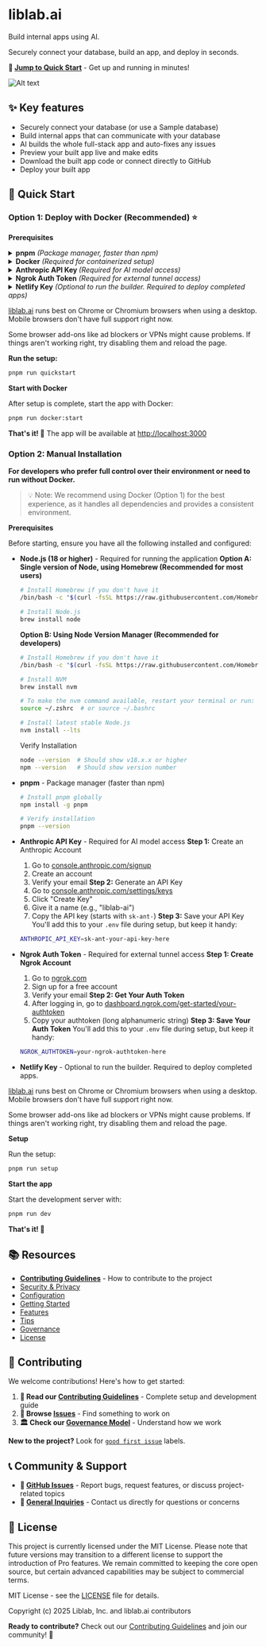 # liblab.ai

Build internal apps using AI.

Securely connect your database, build an app, and deploy in seconds.

**🚀 [Jump to Quick Start](#-quick-start)** - Get up and running in minutes!

![Alt text](https://github.com/liblaber/ai/raw/main/assets/videos/liblab-ai-preview.gif)

## **✨ Key features**

- Securely connect your database (or use a Sample database)
- Build internal apps that can communicate with your database
- AI builds the whole full-stack app and auto-fixes any issues
- Preview your built app live and make edits
- Download the built app code or connect directly to GitHub
- Deploy your built app

## **🚀 Quick Start**

### **Option 1: Deploy with Docker (Recommended) ⭐**

**Prerequisites**

<details>
  <summary><b>pnpm</b> <em>(Package manager, faster than npm)</em></summary>

```bash
# Install pnpm globally
npm install -g pnpm

# Verify installation
pnpm --version
```

</details>

<details>
  <summary><b>Docker</b> <em>(Required for containerized setup)</em></summary>

Install Docker Desktop from [docker.com/get-started](https://www.docker.com/get-started/)

**Verify the Installation**

```bash
docker --version
docker-compose --version
```

</details>

<details>
  <summary><b>Anthropic API Key </b><em>(Required for AI model access)</em></summary>

<strong>Step 1: Create an Anthropic Account</strong>

1. Go to [console.anthropic.com/signup](https://console.anthropic.com/signup)
2. Create an account
3. Verify your email

<strong>Step 2: Generate an API Key</strong> 4. Go to [console.anthropic.com/settings/keys](https://console.anthropic.com/settings/keys) 5. Click "Create Key" 6. Give it a name (e.g., "liblab-ai") 7. Copy the API key (starts with `sk-ant-`)

<strong>Step 3: Save your API Key</strong>
Add this to your `.env` file during setup, but keep it handy:

```bash
ANTHROPIC_API_KEY=sk-ant-your-api-key-here
```

</details>

<details>
  <summary><b>Ngrok Auth Token</b> <em>(Required for external tunnel access)</em></summary>

<strong>Step 1: Create Ngrok Account</strong>

1. Go to [ngrok.com](https://ngrok.com/)
2. Sign up for a free account
3. Verify your email

<strong>Step 2: Get Your Auth Token</strong> 4. After logging in, go to [dashboard.ngrok.com/get-started/your-authtoken](https://dashboard.ngrok.com/get-started/your-authtoken) 5. Copy your authtoken (long alphanumeric string)

<strong>Step 3: Save Your Auth Token</strong>
Add this to your `.env` file during setup, but keep it handy:

```bash
NGROK_AUTHTOKEN=your-ngrok-authtoken-here
```

</details>

<details>
  <summary><b>Netlify Key</b> <em>(Optional to run the builder. Required to deploy completed apps)</em></summary>

<strong>Step 1: Create a Netlify account</strong>

1. Go to [netlify.com](https://netlify.com/)
2. Sign up for a free account

<strong>Step 2: Generate an auth token</strong> 3. Go to User Settings &gt; Applications &gt; New access token 4. Generate and copy your token

<strong>Step 3: Add the token to your .env file</strong>

```bash
NETLIFY_AUTH_TOKEN=your-token-here
```

Once configured, you can deploy any app you generate through liblab.ai to Netlify using the deploy option in the UI.

</details>

[liblab.ai](http://liblab.ai/) runs best on Chrome or Chromium browsers when using a desktop. Mobile browsers don't have full support right now.

Some browser add-ons like ad blockers or VPNs might cause problems. If things aren't working right, try disabling them and reload the page.

**Run the setup:**

```bash
pnpm run quickstart
```

**Start with Docker**

After setup is complete, start the app with Docker:

```bash
pnpm run docker:start
```

**That's it! 🎉** The app will be available at [http://localhost:3000](http://localhost:3000/)

### **Option 2: Manual Installation**

**For developers who prefer full control over their environment or need to run without Docker.**

> 💡 Note: We recommend using Docker (Option 1) for the best experience, as it handles all dependencies and provides a consistent environment.

**Prerequisites**

Before starting, ensure you have all the following installed and configured:

- **Node.js (18 or higher)** - Required for running the application
  **Option A:** **Single version of Node, using Homebrew (Recommended for most users)**

  ```bash
  # Install Homebrew if you don't have it
  /bin/bash -c "$(curl -fsSL https://raw.githubusercontent.com/Homebrew/install/HEAD/install.sh)"

  # Install Node.js
  brew install node
  ```

  **Option B: Using Node Version Manager (Recommended for developers)**

  ```bash
  # Install Homebrew if you don't have it
  /bin/bash -c "$(curl -fsSL https://raw.githubusercontent.com/Homebrew/install/HEAD/install.sh)"

  # Install NVM
  brew install nvm

  # To make the nvm command available, restart your terminal or run:
  source ~/.zshrc  # or source ~/.bashrc

  # Install latest stable Node.js
  nvm install --lts
  ```

  Verify Installation

  ```bash
  node --version  # Should show v18.x.x or higher
  npm --version   # Should show version number
  ```

- **pnpm** - Package manager (faster than npm)

  ```bash
  # Install pnpm globally
  npm install -g pnpm

  # Verify installation
  pnpm --version
  ```

- **Anthropic API Key** - Required for AI model access
  **Step 1:** Create an Anthropic Account
  1. Go to [console.anthropic.com/signup](https://console.anthropic.com/signup)
  2. Create an account
  3. Verify your email
     **Step 2:** Generate an API Key
  4. Go to [console.anthropic.com/settings/keys](https://console.anthropic.com/settings/keys)
  5. Click "Create Key"
  6. Give it a name (e.g., "liblab-ai")
  7. Copy the API key (starts with `sk-ant-`)
     **Step 3:** Save your API Key
     You'll add this to your `.env` file during setup, but keep it handy:
  ```bash
  ANTHROPIC_API_KEY=sk-ant-your-api-key-here
  ```
- **Ngrok Auth Token** - Required for external tunnel access
  **Step 1: Create Ngrok Account**
  1. Go to [ngrok.com](https://ngrok.com/)
  2. Sign up for a free account
  3. Verify your email
     **Step 2: Get Your Auth Token**
  4. After logging in, go to [dashboard.ngrok.com/get-started/your-authtoken](https://dashboard.ngrok.com/get-started/your-authtoken)
  5. Copy your authtoken (long alphanumeric string)
     **Step 3: Save Your Auth Token**
     You'll add this to your `.env` file during setup, but keep it handy:
  ```bash
  NGROK_AUTHTOKEN=your-ngrok-authtoken-here
  ```
- **Netlify Key** - Optional to run the builder. Required to deploy completed apps.

[liblab.ai](http://liblab.ai/) runs best on Chrome or Chromium browsers when using a desktop. Mobile browsers don't have full support right now.

Some browser add-ons like ad blockers or VPNs might cause problems. If things aren't working right, try disabling them and reload the page.

**Setup**

Run the setup:

```bash
pnpm run setup
```

**Start the app**

Start the development server with:

```bash
pnpm run dev
```

**That's it! 🎉**

## **📚 Resources**

- [**Contributing Guidelines**](https://github.com/liblaber/ai/blob/main/CONTRIBUTING.md) - How to contribute to the project
- [Security & Privacy](docs/security-and-privacy.md)
- [Configuration](docs/configuration.md)
- [Getting Started](docs/getting-started.md)
- [Features](docs/features.md)
- [Tips](docs/tips.md)
- [Governance](docs/governance.md)
- [License](LICENSE)

## **🤝 Contributing**

We welcome contributions! Here's how to get started:

1. **📖 Read our [Contributing Guidelines](https://github.com/liblaber/ai/blob/main/CONTRIBUTING.md)** - Complete setup and development guide
2. **🐛 Browse [Issues](https://github.com/liblaber/ai/issues)** - Find something to work on
3. **🏛️ Check our [Governance Model](docs/governance.md)** - Understand how we work

**New to the project?** Look for [`good first issue`](https://github.com/liblaber/ai/labels/good%20first%20issue) labels.

## **📞 Community & Support**

- **🐛 [GitHub Issues](https://github.com/liblaber/ai/issues)** - Report bugs, request features, or discuss project-related topics
- **📧 [General Inquiries](mailto:contact@liblab.ai)** - Contact us directly for questions or concerns

## **📄 License**

This project is currently licensed under the MIT License. Please note that future versions may transition to a different license to support the introduction of Pro features. We remain committed to keeping the core open source, but certain advanced capabilities may be subject to commercial terms.

MIT License - see the [LICENSE](https://github.com/liblaber/ai/blob/main/LICENSE) file for details.

Copyright (c) 2025 Liblab, Inc. and liblab.ai contributors

**Ready to contribute?** Check out our [Contributing Guidelines](https://github.com/liblaber/ai/blob/main/CONTRIBUTING.md) and join our community! 🚀
